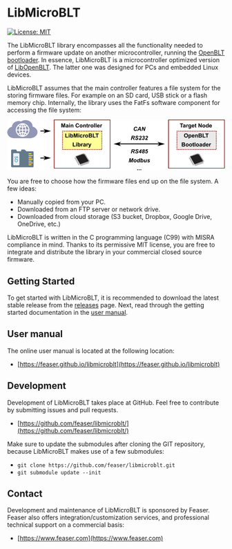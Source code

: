 # LibMicroBLT
[![License: MIT](https://img.shields.io/badge/License-MIT-yellow.svg)](https://opensource.org/licenses/MIT)

The LibMicroBLT library encompasses all the functionality needed to perform a firmware update on another microcontroller, running the [OpenBLT bootloader](https://www.feaser.com/openblt/doku.php). In essence, LibMicroBLT is a microcontroller optimized version of [LibOpenBLT](https://www.feaser.com/openblt/doku.php?id=manual:libopenblt). The latter one was designed for PCs and embedded Linux devices.

LibMicroBLT assumes that the main controller features a file system for the storing firmware files. For example on an SD card, USB stick or a flash memory chip. Internally, the library uses the FatFs software component for accessing the file system:

![](docs/images/libmicroblt_architecture.png)

You are free to choose how the firmware files end up on the file system. A few ideas:

* Manually copied from your PC.
* Downloaded from an FTP server or network drive.
* Downloaded from cloud storage (S3 bucket, Dropbox, Google Drive, OneDrive, etc.)

LibMicroBLT is written in the C programming language (C99) with MISRA compliance in mind. Thanks to its permissive MIT license, you are free to integrate and distribute the library in your commercial closed source firmware. 

## Getting Started

To get started with LibMicroBLT, it is recommended to download the latest stable release from the [releases](https://github.com/feaser/libmicroblt/releases) page. Next, read through the getting started documentation in the [user manual](https://feaser.github.io/libmicroblt).

## User manual

The online user manual is located at the following location:

* [https://feaser.github.io/libmicroblt](https://feaser.github.io/libmicroblt)

## Development

Development of LibMicroBLT takes place at GitHub. Feel free to contribute by submitting issues and pull requests.

* [https://github.com/feaser/libmicroblt/](https://github.com/feaser/libmicroblt/)

Make sure to update the submodules after cloning the GIT repository, because LibMicroBLT makes use of a few submodules:

* `git clone https://github.com/feaser/libmicroblt.git`
* `git submodule update --init`

## Contact

Development and maintenance of LibMicroBLT is sponsored by Feaser. Feaser also offers integration/customization services, and professional technical support on a commercial basis:

* [https://www.feaser.com](https://www.feaser.com)

